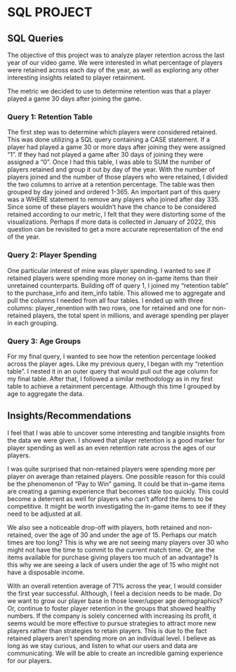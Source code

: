 

# SQL PROJECT 

## SQL Queries 


The objective of this project was to analyze player retention across the last year of our video game. We were interested in what percentage of players were retained across each day of the year, as well as exploring any other interesting insights related to player retainment.

The metric we decided to use to determine retention was that a player played a game 30 days after joining the game.

### Query 1: Retention Table

The first step was to determine which players were considered retained. This was done utilizing a SQL query containing a CASE statement. If a player had played a game 30 or more days after joining they were assigned “1”. If they had not played a game after 30 days of joining they were assigned a “0”. Once I had this table, I was able to SUM the number of players retained and group it out by day of the year. With the number of players joined and the number of those players who were retained, I divided the two columns to arrive at a retention percentage. The table was then grouped by day joined and ordered 1-365. An important part of this query was a WHERE statement to remove any players who joined after day 335. Since some of these players wouldn’t have the chance to be considered retained according to our metric, I felt that they were distorting some of the visualizations. Perhaps if more data is collected in January of 2022, this question can be revisited to get a more accurate representation of the end of the year. 

### Query 2: Player Spending

One particular interest of mine was player spending. I wanted to see if retained players were spending more money on in-game items than their unretained counterparts. Building off of query 1, I joined my “retention table” to the purchase_info and item_info table. This allowed me to aggregate and pull the columns I needed from all four tables. I ended up with three columns: player_renention with two rows, one for retained and one for non-retained players,  the total spent in millions, and average spending per player in each grouping. 


### Query 3: Age Groups 

For my final query, I wanted to see how the retention percentage looked across the player ages. Like my previous query, I began with my “retention table”. I nested it in an outer query that would pull out the age column for my final table. After that, I followed a similar methodology as in my first table to achieve a retainment percentage. Although this time I grouped by age to aggregate the data. 



 ## Insights/Recommendations

I feel that I was able to uncover some interesting and tangible insights from the data we were given. I showed that player retention is a good marker for player spending as well as an even retention rate across the ages of our players.

I was quite surprised that non-retained players were spending more per player on average than retained players. One possible reason for this could be the phenomenon of “Pay to Win” gaming. It could be that in-game items are creating a gaming experience that becomes stale too quickly. This could become a deterrent as well for players who can’t afford the items to be competitive. It might be worth investigating the in-game items to see if they need to be adjusted at all. 

We also see a noticeable drop-off with players, both retained and non-retained, over the age of 30 and under the age of 15. Perhaps our match times are too long? This is why we are not seeing many players over 30 who might not have the time to commit to the current match time. Or, are the items available for purchase giving players too much of an advantage? Is this why we are seeing a lack of users under the age of 15 who might not have a disposable income.


With an overall retention average of 71% across the year, I would consider the first year successful. Although,  I feel a decision needs to be made. Do we want to grow our player base in those lower/upper age demographics? Or, continue to foster player retention in the groups that showed healthy numbers. If the company is solely concerned with increasing its profit, it seems would be more effective to pursue strategies to attract more new players rather than strategies to retain players. This is due to the fact retained players aren’t spending more on an individual level. I  believe as long as we stay curious, and listen to what our users and data are communicating. We will be able to create an incredible gaming experience for our players. 




